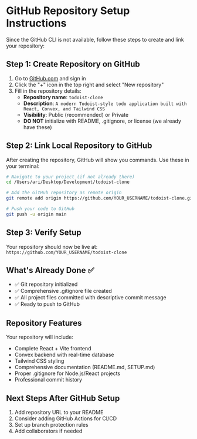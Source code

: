 # GitHub Repository Setup Instructions

Since the GitHub CLI is not available, follow these steps to create and link your repository:

## Step 1: Create Repository on GitHub
1. Go to [GitHub.com](https://github.com) and sign in
2. Click the "+" icon in the top right and select "New repository"
3. Fill in the repository details:
   - **Repository name**: `todoist-clone`
   - **Description**: `A modern Todoist-style todo application built with React, Convex, and Tailwind CSS`
   - **Visibility**: Public (recommended) or Private
   - **DO NOT** initialize with README, .gitignore, or license (we already have these)

## Step 2: Link Local Repository to GitHub
After creating the repository, GitHub will show you commands. Use these in your terminal:

```bash
# Navigate to your project (if not already there)
cd /Users/ari/Desktop/Development/todoist-clone

# Add the GitHub repository as remote origin
git remote add origin https://github.com/YOUR_USERNAME/todoist-clone.git

# Push your code to GitHub
git push -u origin main
```

## Step 3: Verify Setup
Your repository should now be live at:
`https://github.com/YOUR_USERNAME/todoist-clone`

## What's Already Done ✅
- ✅ Git repository initialized
- ✅ Comprehensive .gitignore file created
- ✅ All project files committed with descriptive commit message
- ✅ Ready to push to GitHub

## Repository Features
Your repository will include:
- Complete React + Vite frontend
- Convex backend with real-time database
- Tailwind CSS styling
- Comprehensive documentation (README.md, SETUP.md)
- Proper .gitignore for Node.js/React projects
- Professional commit history

## Next Steps After GitHub Setup
1. Add repository URL to your README
2. Consider adding GitHub Actions for CI/CD
3. Set up branch protection rules
4. Add collaborators if needed